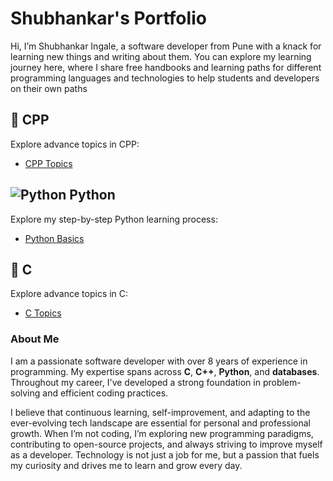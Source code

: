# Shubhankar's Portfolio 
Hi, I’m Shubhankar Ingale, a software developer from Pune with a knack for learning new things and writing about them. You can explore my learning journey here, where I share free handbooks and learning paths for different programming languages and technologies to help students and developers on their own paths



## 📘 CPP
Explore advance topics in CPP:
- [CPP Topics](https://github.com/ingaleshubhankar/cpp-portfolio.git)



## ![Python](https://upload.wikimedia.org/wikipedia/commons/c/c3/Python-logo-notext.svg) Python
Explore my step-by-step Python learning process:
- [Python Basics](https://github.com/ingaleshubhankar/python-learning-portfolio.git)


## 📕 C
Explore advance topics in C:
- [C Topics](https://github.com/ingaleshubhankar/c-portfolio.git)



### About Me
I am a passionate software developer with over 8 years of experience in programming. My expertise spans across **C**, **C++**, **Python**, and **databases**. Throughout my career, I've developed a strong foundation in problem-solving and efficient coding practices.

I believe that continuous learning, self-improvement, and adapting to the ever-evolving tech landscape are essential for personal and professional growth. When I’m not coding, I’m exploring new programming paradigms, contributing to open-source projects, and always striving to improve myself as a developer. Technology is not just a job for me, but a passion that fuels my curiosity and drives me to learn and grow every day.
